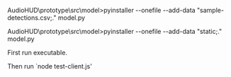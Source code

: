 AudioHUD\prototype\src\model>pyinstaller --onefile --add-data "sample-detections.csv;." model.py

AudioHUD\prototype\src\model>pyinstaller --onefile --add-data "static;." model.py

First run executable.

Then run `node test-client.js'